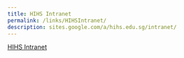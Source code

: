 ```yaml
---
title: HIHS Intranet
permalink: /links/HIHSIntranet/
description: sites.google.com/a/hihs.edu.sg/intranet/
---
```

[HIHS Intranet](https://sites.google.com/a/hihs.edu.sg/intranet/)